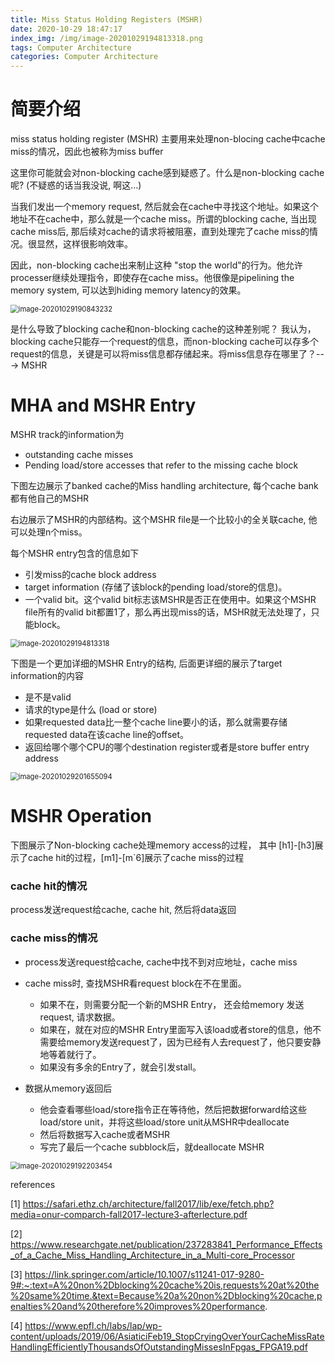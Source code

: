 ```yaml
---
title: Miss Status Holding Registers (MSHR)
date: 2020-10-29 18:47:17
index_img: /img/image-20201029194813318.png
tags: Computer Architecture
categories: Computer Architecture
---
```




<!--more-->

# 简要介绍

miss status holding register (MSHR) 主要用来处理non-blocing cache中cache miss的情况，因此也被称为miss buffer

这里你可能就会对non-blocking cache感到疑惑了。什么是non-blocking cache呢? (不疑惑的话当我没说, 啊这...)

当我们发出一个memory request, 然后就会在cache中寻找这个地址。如果这个地址不在cache中，那么就是一个cache miss。所谓的blocking cache, 当出现cache miss后, 那后续对cache的请求将被阻塞，直到处理完了cache miss的情况。很显然，这样很影响效率。

因此，non-blocking cache出来制止这种 "stop the world"的行为。他允许processer继续处理指令，即使存在cache miss。他很像是pipelining the memory system, 可以达到hiding memory latency的效果。



<img src="image-20201029190843232.png" alt="image-20201029190843232" style="zoom:80%;" />

是什么导致了blocking cache和non-blocking cache的这种差别呢？ 我认为，blocking cache只能存一个request的信息，而non-blocking cache可以存多个request的信息，关键是可以将miss信息都存储起来。将miss信息存在哪里了？---> MSHR





# MHA and MSHR Entry

MSHR track的information为

* outstanding cache misses
* Pending load/store accesses that refer to the missing cache block



下图左边展示了banked cache的Miss handling architecture, 每个cache bank都有他自己的MSHR

右边展示了MSHR的内部结构。这个MSHR file是一个比较小的全关联cache, 他可以处理n个miss。

每个MSHR entry包含的信息如下

* 引发miss的cache block address
* target information (存储了该block的pending load/store的信息)。
* 一个valid bit。这个valid bit标志该MSHR是否正在使用中。如果这个MSHR file所有的valid bit都置1了，那么再出现miss的话，MSHR就无法处理了，只能block。

<img src="image-20201029194813318.png" alt="image-20201029194813318" style="zoom:80%;" />

下图是一个更加详细的MSHR Entry的结构, 后面更详细的展示了target information的内容

* 是不是valid
* 请求的type是什么 (load or store)
* 如果requested data比一整个cache line要小的话，那么就需要存储requested data在该cache line的offset。
* 返回给哪个哪个CPU的哪个destination register或者是store buffer entry address

<img src="image-20201029201655094.png" alt="image-20201029201655094" style="zoom:80%;" />

# MSHR Operation

下图展示了Non-blocking cache处理memory access的过程， 其中 [h1]-[h3]展示了cache hit的过程，[m1]-[m`6]展示了cache miss的过程

### cache hit的情况

process发送request给cache, cache hit, 然后将data返回

### cache miss的情况

* process发送request给cache, cache中找不到对应地址，cache miss

* cache miss时, 查找MSHR看request block在不在里面。
  * 如果不在，则需要分配一个新的MSHR Entry， 还会给memory 发送request, 请求数据。
  * 如果在，就在对应的MSHR Entry里面写入该load或者store的信息，他不需要给memory发送request了，因为已经有人去request了，他只要安静地等着就行了。
  * 如果没有多余的Entry了，就会引发stall。

* 数据从memory返回后
  * 他会查看哪些load/store指令正在等待他，然后把数据forward给这些load/store unit，并将这些load/store unit从MSHR中deallocate
  * 然后将数据写入cache或者MSHR
  * 写完了最后一个cache subblock后，就deallocate MSHR

<img src="image-20201029192203454.png" alt="image-20201029192203454" style="zoom:80%;" />





references

[1] https://safari.ethz.ch/architecture/fall2017/lib/exe/fetch.php?media=onur-comparch-fall2017-lecture3-afterlecture.pdf

[2] https://www.researchgate.net/publication/237283841_Performance_Effects_of_a_Cache_Miss_Handling_Architecture_in_a_Multi-core_Processor

[3] https://link.springer.com/article/10.1007/s11241-017-9280-9#:~:text=A%20non%2Dblocking%20cache%20is,requests%20at%20the%20same%20time.&text=Because%20a%20non%2Dblocking%20cache,penalties%20and%20therefore%20improves%20performance.

[4] https://www.epfl.ch/labs/lap/wp-content/uploads/2019/06/AsiaticiFeb19_StopCryingOverYourCacheMissRateHandlingEfficientlyThousandsOfOutstandingMissesInFpgas_FPGA19.pdf









